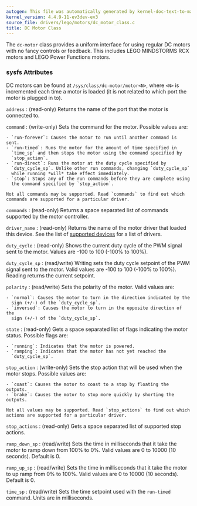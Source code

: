 ```yaml
---
autogen: This file was automatically generated by kernel-doc-text-to-markdown.py
kernel_version: 4.4.9-11-ev3dev-ev3
source_file: drivers/lego/motors/dc_motor_class.c
title: DC Motor Class
---
```


The `dc-motor` class provides a uniform interface for using regular DC motors
with no fancy controls or feedback. This includes LEGO MINDSTORMS RCX motors
and LEGO Power Functions motors.

### sysfs Attributes

DC motors can be found at `/sys/class/dc-motor/motor<N>`, where `<N>`
is incremented each time a motor is loaded (it is not related to which port
the motor is plugged in to).

`address`
: (read-only) Returns the name of the port that the motor is connected to.

`command`
: (write-only) Sets the command for the motor. Possible values are:

    - `run-forever`: Causes the motor to run until another command is sent.
    - `run-timed`: Runs the motor for the amount of time specified in
      `time_sp` and then stops the motor using the command specified by
      `stop_action`.
    - `run-direct`: Runs the motor at the duty cycle specified by
      `duty_cycle_sp`. Unlike other run commands, changing `duty_cycle_sp`
      while running *will* take effect immediately.
    - `stop`: Stops any of the run commands before they are complete using
      the command specified by `stop_action`.

    Not all commands may be supported. Read `commands` to find out which
    commands are supported for a particular driver.

`commands`
: (read-only) Returns a space separated list of commands supported by the
motor controller.

`driver_name`
: (read-only) Returns the name of the motor driver that loaded this device.
See the list of [supported devices] for a list of drivers.

`duty_cycle`
: (read-only) Shows the current duty cycle of the PWM signal sent to the
motor. Values are -100 to 100 (-100% to 100%).

`duty_cycle_sp`
: (read/write) Writing sets the duty cycle setpoint of the PWM signal sent to
the motor. Valid values are -100 to 100 (-100% to 100%). Reading returns
the current setpoint.

`polarity`
: (read/write) Sets the polarity of the motor. Valid values are:

    - `normal`: Causes the motor to turn in the direction indicated by the
      sign (+/-) of the `duty_cycle_sp`.
    - `inversed`: Causes the motor to turn in the opposite direction of the
      sign (+/-) of the `duty_cycle_sp`.

`state`
: (read-only) Gets a space separated list of flags indicating the motor
status. Possible flags are:

    - `running`: Indicates that the motor is powered.
    - `ramping`: Indicates that the motor has not yet reached the
      `duty_cycle_sp`.

`stop_action`
: (write-only) Sets the stop action that will be used when the motor stops.
Possible values are:

    - `coast`: Causes the motor to coast to a stop by floating the outputs.
    - `brake`: Causes the motor to stop more quickly by shorting the outputs.

    Not all values may be supported. Read `stop_actions` to find out which
    actions are supported for a particular driver.

`stop_actions`
: (read-only) Gets a space separated list of supported stop actions.

`ramp_down_sp`
: (read/write) Sets the time in milliseconds that it take the motor to ramp
down from 100% to 0%. Valid values are 0 to 10000 (10 seconds). Default is
0.

`ramp_up_sp`
: (read/write) Sets the time in milliseconds that it take the motor to up
ramp from 0% to 100%. Valid values are 0 to 10000 (10 seconds). Default is
0.

`time_sp`
: (read/write) Sets the time setpoint used with the `run-timed` command.
Units are in milliseconds.

[supported devices]: /docs/motors/#supported-devices

